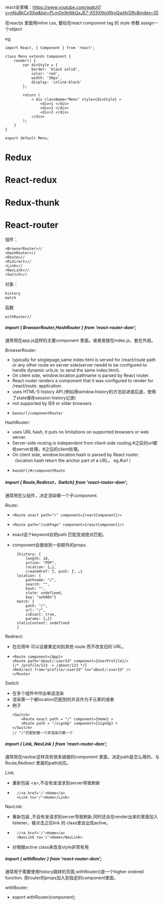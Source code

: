 
react全家桶：https://www.youtube.com/watch?v=nNuBkCx1lXw&list=PLmOn9nNkQxJE7-X51lX9ixWkyQwIArDRv&index=35


在reactjs 里面用inline css,
要给在react component tag 的 style 参数 assign一个object

eg.
        
    import React, { Component } from 'react';

    class Menu extends Component {
        render() {
            var divStyle = {
                border: 'black solid',
                color: 'red',
                width: '50px',
                display: 'inline-block'
            };

            return (
                < div className="Menu" style={divStyle} >
                    <div>1 </div>
                    <div>2 </div>
                    <div>3 </div>
                </div>
            );
        }
    }

    export default Menu;



# Redux


# React-redux


# Redux-thunk

# React-router
组件：
```
<BrowserRouter>//
<HashRouter>//
<Route>//
<Ridirect>//
<Link>//
<NavLink>//
<Switch>//
```
对象：
```
history
match
```
函数
```
withRouter//
```

##### import { BrwoserRouter,HashRouter } from 'react-router-dom';
通常用在app.js这样的主要component 里面。或者直接在index.js，套在外层。

BrowserRouter: 
- typically for singlepage,same index.html is served for /react/route path or any other route on server side(server needd to be configured to handle dynamic urls,ie. to send the same index.html).
- On client side, window.location.pathname is parsed by React router.
- React router renders a component that it was configured to render for /react/route. application.
- uses HTML-5 history API.(例如用window.history的方法前进或后退，使用了state保存session history记录)
- not supported by IE9 or older browsers
-     baseurl/componentRoute/


HashRouter:
- uses URL hash, it puts no limitations on supported browsers or web server. 
- Server-side routing is independent from client-side routing.#之前的url都给server处理，#之后的client处理。
- On client side, window.location.hash is parsed by React router.（location.hash return the anchor part of a URL。 eg.#url ）
-     baseUrl/#/componentRoute


##### import { Route,Redirect，Switch} from 'react-router-dom';
通常用在父组件，决定渲染哪一个子component.

Route:
-     <Route exact path="/" component={reactComponent}/>
-     <Route path="/subPage" component={reactComponent}/>
- exact这个keyword会把path 匹配变成绝对匹配。
- component会接收到一些额外的props.

        {history: {
            length: 18, 
            action: "POP", 
            location: {…}, 
            createHref: ƒ, push: ƒ, …}
        location: {
            pathname: "/", 
            search: "", 
            hash: "", 
            state: undefined, 
            key: "axh80n"}
        match: {
            path: "/", 
            url: "/", 
            isExact: true, 
            params: {…}}
        staticContext: undefined
        }


Redirect:
- 在应用中 <Redirect> 可以设置重定向到其他 route 而不改变旧的 URL。
- 
    ```
    <Route component={App}>
    <Route path="about/:userId" component={UserProfile}/>
    {/* /profile/123 -> /about/123 */}
    <Redirect from="profile/:userId" to="about/:userId" />
    </Route>
    ```
Switch
- 在多个组件中作出单选渲染
- 渲染第一个被location匹配到的并且作为子元素的<Route>或者<Redirect>
- 例子
    ```
    <Switch>
        <Route exact path = "/" component={Home} >
        <Route path = "/signUp" component={SignUp} >
    </Switch> 
    // "/"匹配到第一个并渲染只第一个
    ```


##### import { Link, NavLink } from 'react-router-dom';
通常用在navbar这样具有很多链接的component 里面，决定path是怎么用的，与Route,Redirect 里面的path对应。

Link:
- 重新包装   \<a>,不会有发请求到server导致刷新
-       //<a href='/'>Home</a>
        <Link to='/'>Home</Link>

NavLink:
- 重新包装   <a></a>,不会有发请求到server导致刷新,同时还会在render出来的<a></a>里面加入listener，被点击之后link 的 class里会出现active。
-       //<a href='/'>Home</a>
        <NavLink to='/'>Home</NavLink>
- 对根据active class来改变style非常有用
 

##### import { withRouter } from 'react-router-dom';
通常用于需要使用history跳转的页面,withRouter()是一个higher ordered function. 把router的props加入到指定的component里面。

withRouter:
- export withRouter(component);






